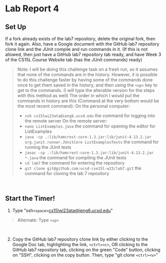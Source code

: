 # Lab Report 4

## Set Up

If a fork already exists of the lab7 repository, delete the original fork, then fork it again. 
Also, have a Google document with the GitHub lab7 repository clone link and the JUnit compile and run commands in it. (If this is not allowed, then just have a GitHub lab7 repository tab ready, and have Week 3 of the CS15L Course Website tab (has the JUnit commands) ready)

> Note: I will be doing this challenge task on a fresh run, so it assumes that none of the commands are in the history. However, it is possible to do this challenge faster by having some of the commands done once to get them saved in the history, and then using the `<up>` key to get to the commands. (I will type the alterabte version for the steps with this method as well) The order in which I would put the commands in history are this (Command at the very bottom would be the most recent command): 
> On the personal computer:
> * `ssh cs15lwi23ata@ieng6.ucsd.edu` the command for logging into the remote server
> On the remote server:
> * `nano ListExamples.java` the command for opening the editor for ListExamples
> * `java -cp .:lib/hamcrest-core-1.3.jar:lib/junit-4.13.2.jar org.junit.runner.JUnitCore ListExamplesTests` the command for running the JUnit tests
> * `javac -cp .:lib/hamcrest-core-1.3.jar:lib/junit-4.13.2.jar *.java` the command for compiling the JUnit tests
> * `cd lab7` the command for entering the repository
> * `git clone git@github.com:ucsd-cse15l-w23/lab7.git` the command for cloning the lab 7 repository

<br/>

## Start the Timer!

1. Type "ssh`<space>`cs15lwi23ata@ieng6.ucsd.edu" 
> Alternate: Type `<up>`

<br/>

2. Copy the GitHub lab7 repository clone link by either clicking to the Google Doc tab, highlighting the link, `<ctrl><c>`, OR clicking to the GitHub lab7 repository tab, clicking on the green "Code" button, clicking on "SSH", clicking on the copy button. Then, type "git clone `<ctrl><v>`"
